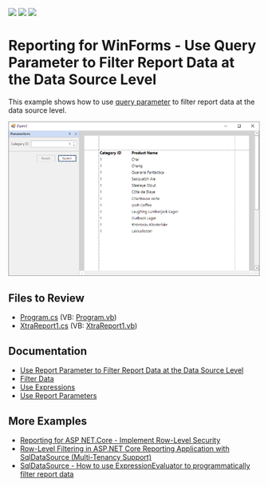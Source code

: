 <!-- default badges list -->
![](https://img.shields.io/endpoint?url=https://codecentral.devexpress.com/api/v1/VersionRange/128602666/22.2.6%2B)
[![](https://img.shields.io/badge/Open_in_DevExpress_Support_Center-FF7200?style=flat-square&logo=DevExpress&logoColor=white)](https://supportcenter.devexpress.com/ticket/details/T203059)
[![](https://img.shields.io/badge/📖_How_to_use_DevExpress_Examples-e9f6fc?style=flat-square)](https://docs.devexpress.com/GeneralInformation/403183)
<!-- default badges end -->
# Reporting for WinForms - Use Query Parameter to Filter Report Data at the Data Source Level


This example shows how to use [query parameter](https://docs.devexpress.com/XtraReports/17387/detailed-guide-to-devexpress-reporting/bind-reports-to-data/sql-database/specify-query-parameters) to filter report data at the data source level. 

![Use Query Parameter to Filter Data](Images/screenshot.png)
## Files to Review

* [Program.cs](CS/QueryParametersRuntime/Program.cs) (VB: [Program.vb](VB/QueryParametersRuntime/Program.vb))
* [XtraReport1.cs](CS/QueryParametersRuntime/XtraReport1.cs) (VB: [XtraReport1.vb](VB/QueryParametersRuntime/XtraReport1.vb))

## Documentation

- [Use Report Parameter to Filter Report Data at the Data Source Level](https://docs.devexpress.com/XtraReports/17387/detailed-guide-to-devexpress-reporting/bind-reports-to-data/sql-database/specify-query-parameters#use-report-parameter-to-filter-report-data-at-the-data-source-level)
- [Filter Data](https://docs.devexpress.com/XtraReports/119450/detailed-guide-to-devexpress-reporting/shape-report-data/filter-data)
- [Use Expressions](https://docs.devexpress.com/XtraReports/120091/detailed-guide-to-devexpress-reporting/use-expressions)
- [Use Report Parameters](https://docs.devexpress.com/XtraReports/4812/detailed-guide-to-devexpress-reporting/use-report-parameters)
## More Examples

- [Reporting for ASP NET.Core - Implement Row-Level Security](https://github.com/DevExpress-Examples/asp-net-core-reporting-row-level-security)
- [Row-Level Filtering in ASP.NET Core Reporting Application with SqlDataSource (Multi-Tenancy Support)](https://github.com/DevExpress-Examples/Reporting-Multi-Tenancy-Security-Filter)
- [SqlDataSource - How to use ExpressionEvaluator to programmatically filter report data](https://github.com/DevExpress-Examples/Reporting_sqldatasource-how-to-use-expressionevaluator-to-programmatically-filter-report-t328522)


